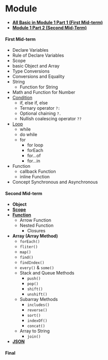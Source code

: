 # Module
- **[All Basic in Module 1 Part 1 (First Mid-term)](./mid-term1/README.md)**
- **[Module 1 Part 2 (Second Mid-Term)](./mid-term2/README.md)**

#### First Mid-term
- Declare Variables
- Rule of Declare Variables
- Scope
- basic Object and Array
- Type Conversions
- Conversions and Equality
- String
    - Function for String
- Math and Function for Number
- [Condition](./mid-term1/condition/README.md)
    - if, else if, else
    - Ternary operator `?:`
    - Optional chaining `?.`
    - Nullish coalescing operator `??`
- [Loop](./mid-term1/loop/README.md)
    - while
    - do while
    - for
        - for loop
        - forEach
        - for...of
        - for...in
- Function 
    - callback Function
    - inline Function
- Concept Synchronous and Asynchronous
#### Second Mid-term
- ************Object************
- **********[Scope](/mid-term1/scope/README.md)**********
- **[Function](./mid-term2/function-part2/README.md)**
    - Arrow Function
    - Nested Function
        - Closures
- **Array (Array Method)**
    - `forEach()`
    - `fliter()`
    - `map()`
    - `find()`
    - `findIndex()`
    - `every()` & `some()`
    - Stack and Queue Methods
        - `push()`
        - `pop()`
        - `shift()`
        - `unshift()`
    - Subarray Methods
        - `includes()`
        - `reverse()`
        - `sort()`
        - `indexOf()`
        - `concat()`
    - Array to String
        - `join()`
- **[JSON](/code/wk6/inJSON.js)**
#### Final
